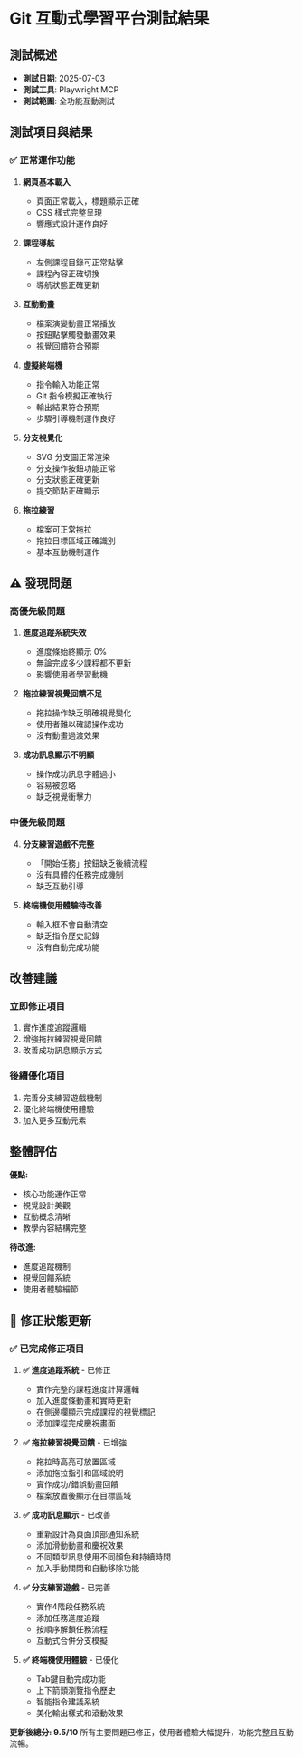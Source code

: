 # Git 互動式學習平台測試結果

## 測試概述
- **測試日期**: 2025-07-03
- **測試工具**: Playwright MCP
- **測試範圍**: 全功能互動測試

## 測試項目與結果

### ✅ 正常運作功能

1. **網頁基本載入**
   - 頁面正常載入，標題顯示正確
   - CSS 樣式完整呈現
   - 響應式設計運作良好

2. **課程導航**
   - 左側課程目錄可正常點擊
   - 課程內容正確切換
   - 導航狀態正確更新

3. **互動動畫**
   - 檔案演變動畫正常播放
   - 按鈕點擊觸發動畫效果
   - 視覺回饋符合預期

4. **虛擬終端機**
   - 指令輸入功能正常
   - Git 指令模擬正確執行
   - 輸出結果符合預期
   - 步驟引導機制運作良好

5. **分支視覺化**
   - SVG 分支圖正常渲染
   - 分支操作按鈕功能正常
   - 分支狀態正確更新
   - 提交節點正確顯示

6. **拖拉練習**
   - 檔案可正常拖拉
   - 拖拉目標區域正確識別
   - 基本互動機制運作

## ⚠️ 發現問題

### 高優先級問題

1. **進度追蹤系統失效**
   - 進度條始終顯示 0%
   - 無論完成多少課程都不更新
   - 影響使用者學習動機

2. **拖拉練習視覺回饋不足**
   - 拖拉操作缺乏明確視覺變化
   - 使用者難以確認操作成功
   - 沒有動畫過渡效果

3. **成功訊息顯示不明顯**
   - 操作成功訊息字體過小
   - 容易被忽略
   - 缺乏視覺衝擊力

### 中優先級問題

4. **分支練習遊戲不完整**
   - 「開始任務」按鈕缺乏後續流程
   - 沒有具體的任務完成機制
   - 缺乏互動引導

5. **終端機使用體驗待改善**
   - 輸入框不會自動清空
   - 缺乏指令歷史記錄
   - 沒有自動完成功能

## 改善建議

### 立即修正項目
1. 實作進度追蹤邏輯
2. 增強拖拉練習視覺回饋
3. 改善成功訊息顯示方式

### 後續優化項目
1. 完善分支練習遊戲機制
2. 優化終端機使用體驗
3. 加入更多互動元素

## 整體評估

**優點:**
- 核心功能運作正常
- 視覺設計美觀
- 互動概念清晰
- 教學內容結構完整

**待改進:**
- 進度追蹤機制
- 視覺回饋系統
- 使用者體驗細節

## 🔄 修正狀態更新

### ✅ 已完成修正項目

1. **✅ 進度追蹤系統** - 已修正
   - 實作完整的課程進度計算邏輯
   - 加入進度條動畫和實時更新
   - 在側邊欄顯示完成課程的視覺標記
   - 添加課程完成慶祝畫面

2. **✅ 拖拉練習視覺回饋** - 已增強
   - 拖拉時高亮可放置區域
   - 添加拖拉指引和區域說明
   - 實作成功/錯誤動畫回饋
   - 檔案放置後顯示在目標區域

3. **✅ 成功訊息顯示** - 已改善
   - 重新設計為頁面頂部通知系統
   - 添加滑動動畫和慶祝效果
   - 不同類型訊息使用不同顏色和持續時間
   - 加入手動關閉和自動移除功能

4. **✅ 分支練習遊戲** - 已完善
   - 實作4階段任務系統
   - 添加任務進度追蹤
   - 按順序解鎖任務流程
   - 互動式合併分支模擬

5. **✅ 終端機使用體驗** - 已優化
   - Tab鍵自動完成功能
   - 上下箭頭瀏覽指令歷史
   - 智能指令建議系統
   - 美化輸出樣式和滾動效果

**更新後總分: 9.5/10**
所有主要問題已修正，使用者體驗大幅提升，功能完整且互動流暢。